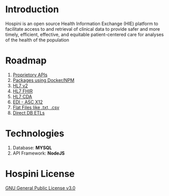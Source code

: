 # Introduction
Hospini is an open source Health Information Exchange (HIE) platform to facilitate access to and retrieval of clinical data to provide safer and more timely, efficient, effective, and equitable patient-centered care for analyses of the health of the population

# Roadmap
<ol> 
<li> <a href = 'https://jsonapi.org/' target='_blank'>Proprietory APIs </a> </li>
<li> <a href = 'https://en.wikipedia.org/wiki/Package_manager' target='_blank'> Packages using Docker/NPM </a> </li> 
<li> <a href = 'https://www.hl7.org/implement/standards/product_brief.cfm?product_id=185' target='_blank'> HL7 v2 </a> </li> 
<li> <a href = 'https://www.hl7.org/implement/standards/product_brief.cfm?product_id=491' target='_blank'> HL7 FHIR </a> </li>
<li> <a href = 'https://www.hl7.org/implement/standards/product_brief.cfm?product_id=496' target='_blank'> HL7 CDA </a> </li>
<li> <a href = 'https://en.wikipedia.org/wiki/ASC_X12' target='_blank'> EDI - ASC X12  </a> </li> 
<li> <a href = 'https://en.wikipedia.org/wiki/Comma-separated_values' target='_blank'> Flat Files like .txt, .csv </a> </li>
<li> <a href = 'https://en.wikipedia.org/wiki/Extract,_transform,_load' target='_blank'> Direct DB ETLs </a> </li> 
</ol>

# Technologies
<ol> 
<li> Database: <b> MYSQL </b> </li>
<li> API Framework: <b> NodeJS </b> </li>
</ol>

# Hospini License
<a href = 'https://github.com/hospini-hie/hospini/blob/main/LICENSE' target='_blank'> GNU General Public License v3.0 </a>
